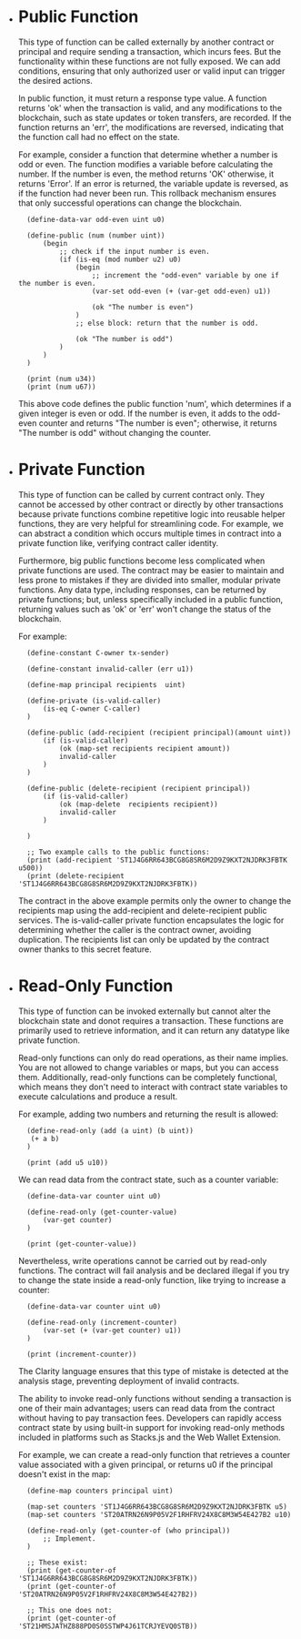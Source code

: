 * #  Public Function

    This type of function can be called externally by another contract or principal and require sending a transaction, which incurs fees. But the functionality within these functions are not fully exposed. We can add conditions, ensuring that only authorized user or valid input can trigger the desired actions.

    In public function, it must return a response type value. A function returns 'ok' when the transaction is valid, and any modifications to the blockchain, such as state updates or token transfers, are recorded. If the function returns an 'err', the modifications are reversed, indicating that the function call had no effect on the state.

    For example, consider a function that determine whether a number is odd or even. The function modifies a variable before calculating the number. If the number is even, the method returns 'OK' otherwise, it returns 'Error'. If an error is returned, the variable update is reversed, as if the function had never been run. This rollback mechanism ensures that only successful operations can change the blockchain.

        (define-data-var odd-even uint u0)

        (define-public (num (number uint))
            (begin
                ;; check if the input number is even.
                (if (is-eq (mod number u2) u0)
                    (begin
                        ;; increment the "odd-even" variable by one if the number is even.
                        (var-set odd-even (+ (var-get odd-even) u1))

                        (ok "The number is even")
                    )
                    ;; else block: return that the number is odd.

                    (ok "The number is odd")
                )
            )
        )

        (print (num u34))
        (print (num u67))

    This above code defines the public function 'num', which determines if a given integer is even or odd. If the number is even, it adds to the odd-even counter and returns "The number is even"; otherwise, it returns "The number is odd" without changing the counter.

* # Private Function
    
     This type of function can be called by current contract only. They cannot be accessed by other contract or directly by other transactions because private functions combine repetitive logic into reusable helper functions, they are very helpful for streamlining code. For example, we can abstract a condition which occurs multiple times in contract into a private function like, verifying contract caller identity. 
     
     Furthermore, big public functions become less complicated when private functions are used. The contract may be easier to maintain and less prone to mistakes if they are divided into smaller, modular private functions. Any data type, including responses, can be returned by private functions; but, unless specifically included in a public function, returning values such as 'ok' or 'err' won't change the status of the blockchain.

     For example:

        (define-constant C-owner tx-sender)

        (define-constant invalid-caller (err u1))

        (define-map principal recipients  uint)

        (define-private (is-valid-caller)
            (is-eq C-owner C-caller)    
        )

        (define-public (add-recipient (recipient principal)(amount uint))
            (if (is-valid-caller)
                (ok (map-set recipients recipient amount))
                invalid-caller    
            )    
        )

        (define-public (delete-recipient (recipient principal))
            (if (is-valid-caller)
                (ok (map-delete  recipients recipient))
                invalid-caller
            )
            
        )

        ;; Two example calls to the public functions:
        (print (add-recipient 'ST1J4G6RR643BCG8G8SR6M2D9Z9KXT2NJDRK3FBTK u500))
        (print (delete-recipient 'ST1J4G6RR643BCG8G8SR6M2D9Z9KXT2NJDRK3FBTK))

    The contract in the above example permits only the owner to change the recipients map using the add-recipient and delete-recipient public services. The is-valid-caller private function encapsulates the logic for determining whether the caller is the contract owner, avoiding duplication. The recipients list can only be updated by the contract owner thanks to this secret feature.

* # Read-Only Function

    This type of function can be invoked externally but cannot alter the blockchain state and donot requires a transaction. These functions are primarily used to retrieve information, and it can return any datatype like private function. 

    Read-only functions can only do read operations, as their name implies. You are not allowed to change variables or maps, but you can access them. Additionally, read-only functions can be completely functional, which means they don't need to interact with contract state variables to execute calculations and produce a result.

     For example, adding two numbers and returning the result is allowed:

        (define-read-only (add (a uint) (b uint))
	     (+ a b)
        )

        (print (add u5 u10))

    We can read data from the contract state, such as a counter variable:

        (define-data-var counter uint u0)

        (define-read-only (get-counter-value)
            (var-get counter)
        )

        (print (get-counter-value))

    Nevertheless, write operations cannot be carried out by read-only functions. The contract will fail analysis and be declared illegal if you try to change the state inside a read-only function, like trying to increase a counter: 

        (define-data-var counter uint u0)

        (define-read-only (increment-counter)
            (var-set (+ (var-get counter) u1))
        )

        (print (increment-counter))

    The Clarity language ensures that this type of mistake is detected at the analysis stage, preventing deployment of invalid contracts.

    The ability to invoke read-only functions without sending a transaction is one of their main advantages; users can read data from the contract without having to pay transaction fees. Developers can rapidly access contract state by using built-in support for invoking read-only methods included in platforms such as Stacks.js and the Web Wallet Extension.

    For example, we can create a read-only function that retrieves a counter value associated with a given principal, or returns u0 if the principal doesn't exist in the map:

        (define-map counters principal uint)

        (map-set counters 'ST1J4G6RR643BCG8G8SR6M2D9Z9KXT2NJDRK3FBTK u5)
        (map-set counters 'ST20ATRN26N9P05V2F1RHFRV24X8C8M3W54E427B2 u10)

        (define-read-only (get-counter-of (who principal))
            ;; Implement.
        )

        ;; These exist:
        (print (get-counter-of 'ST1J4G6RR643BCG8G8SR6M2D9Z9KXT2NJDRK3FBTK))
        (print (get-counter-of 'ST20ATRN26N9P05V2F1RHFRV24X8C8M3W54E427B2))

        ;; This one does not:
        (print (get-counter-of 'ST21HMSJATHZ888PD0S0SSTWP4J61TCRJYEVQ0STB))



